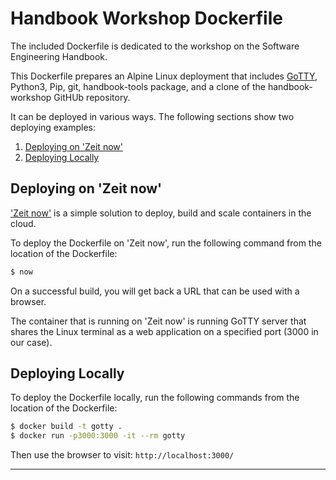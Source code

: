 # Handbook Workshop Dockerfile

The included Dockerfile is dedicated to the workshop on the Software Engineering Handbook.

This Dockerfile prepares an Alpine Linux deployment that includes [GoTTY][1], Python3, Pip, git, 
handbook-tools package, and a clone of the handbook-workshop GitHUb repository.

It can be deployed in various ways. The following sections show two deploying examples:

1. [Deploying on 'Zeit now'](#deploying-on-zeit-now)
2. [Deploying Locally](#deploying-locally)

## Deploying on 'Zeit now'

['Zeit now'][2] is a simple solution to deploy, build and scale containers in the cloud.

To deploy the Dockerfile on 'Zeit now', run the following command from the location of the 
Dockerfile:

```bash
$ now
```

On a successful build, you will get back a URL that can be used with a browser.

The container that is running on 'Zeit now' is running GoTTY server that shares the Linux terminal 
as a web application on a specified port (3000 in our case).

## Deploying Locally

To deploy the Dockerfile locally, run the following commands from the location of the Dockerfile:

```bash
$ docker build -t gotty .
$ docker run -p3000:3000 -it --rm gotty
```

Then use the browser to visit: `http://localhost:3000/`

---

[1]: https://github.com/yudai/gotty
[2]: https://zeit.co/now

